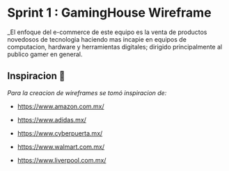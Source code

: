 

# Sprint 1 : GamingHouse Wireframe

_El enfoque del e-commerce de este equipo es la venta de productos novedosos de tecnologia 
haciendo mas incapie en equipos de computacion, hardware y herramientas digitales; dirigido
principalmente al publico gamer en general.

## Inspiracion 🚀

_Para la creacion de wireframes se tomó inspiracion de:_

* https://www.amazon.com.mx/

* https://www.adidas.mx/

* https://www.cyberpuerta.mx/

* https://www.walmart.com.mx/

* https://www.liverpool.com.mx/
